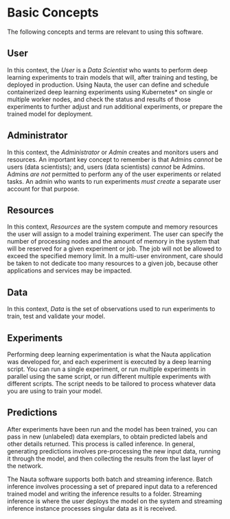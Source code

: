 # Basic Concepts

The following concepts and terms are relevant to using this software.

## User

In this context, the _User_ is a _Data Scientist_ who wants to perform deep learning experiments to train models that will, after training and testing, be deployed in production. Using Nauta, the user can define and schedule containerized deep learning experiments using Kubernetes* on single or multiple worker nodes, and check the status and results of those experiments to further adjust and run additional experiments, or prepare the trained model for deployment.

## Administrator

In this context, the _Administrator_ or _Admin_ creates and monitors users and resources. An important key concept to remember is that Admins _cannot_ be users (data scientists); and, users (data scientists) _cannot_ be Admins. Admins _are not_ permitted to perform any of the user experiments or related tasks. An admin who wants to run experiments _must create_ a separate user account for that purpose.

## Resources

In this context, _Resources_ are the system compute and memory resources the user will assign to a model training experiment. The user can specify the number of processing nodes and the amount of memory in the system that will be reserved for a given experiment or job. The job will not be allowed to exceed the specified memory limit. In a multi-user environment, care should be taken to not dedicate too many resources to a given job, because other applications and services may be impacted.

## Data

In this context, _Data_ is the set of observations used to run experiments to train, test and validate your model.

## Experiments

Performing deep learning experimentation is what the Nauta application was developed for, and each experiment is executed by a deep learning script. You can run a single experiment, or run multiple experiments in parallel using the same script, or run different multiple experiments with different scripts. The script needs to be tailored to process whatever data you are using to train your model.

## Predictions

After experiments have been run and the model has been trained, you can pass in new (unlabeled) data exemplars, to obtain predicted labels and other details returned. This process is called inference. In general, generating predictions involves pre-processing the new input data, running it through the model, and then collecting the results from the last layer of the network.

The Nauta software supports both batch and streaming inference. Batch inference involves processing a set of prepared input data to a referenced trained model and writing the inference results to a folder. Streaming inference is where the user deploys the model on the system and streaming inference instance processes singular data as it is received.
 





